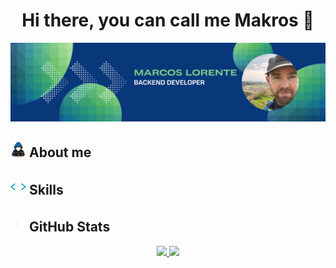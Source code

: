 <div align="center">
<h1 align="center">
    Hi there, you can call me Makros 👋
</h1>
</div>
<img src="https://github.com/makrosloro/makrosloro/raw/main/img/marcos_lorente_github_banner.png">

<h2 style="text-align:center"></h2>

## <picture><img src = "https://github.com/makrosloro/makrosloro/raw/main/img/about_me.gif" width = 25px></picture> About me


## <picture><img src = "https://github.com/makrosloro/makrosloro/raw/main/img/skills.gif" width = 25px></picture> Skills


## <picture><img src = "https://github.com/makrosloro/makrosloro/raw/main/img/github_stats.gif" width = 25px></picture> GitHub Stats

<p align="center">
<a href="https://github.com/makrosloro">
  <img height="180em" src="https://github-readme-stats-eight-theta.vercel.app/api?username=makrosloro&show_icons=true&theme=algolia&include_all_commits=true&count_private=true"/>
  <img height="180em" src="https://github-readme-stats-eight-theta.vercel.app/api/top-langs/?username=makrosloro&layout=compact&langs_count=8&theme=algolia"/>
</a>
</p>


<!-- 
**makrosloro/makrosloro** is a ✨ _special_ ✨ repository because its `README.md` (this file) appears on your GitHub profile.

Here are some ideas to get you started:

- 🔭 I’m currently working on ...
- 🌱 I’m currently learning ...
- 👯 I’m looking to collaborate on ...
- 🤔 I’m looking for help with ...
- 💬 Ask me about ...
- 📫 How to reach me: ...
- 😄 Pronouns: ...
- ⚡ Fun fact: ...
-->
